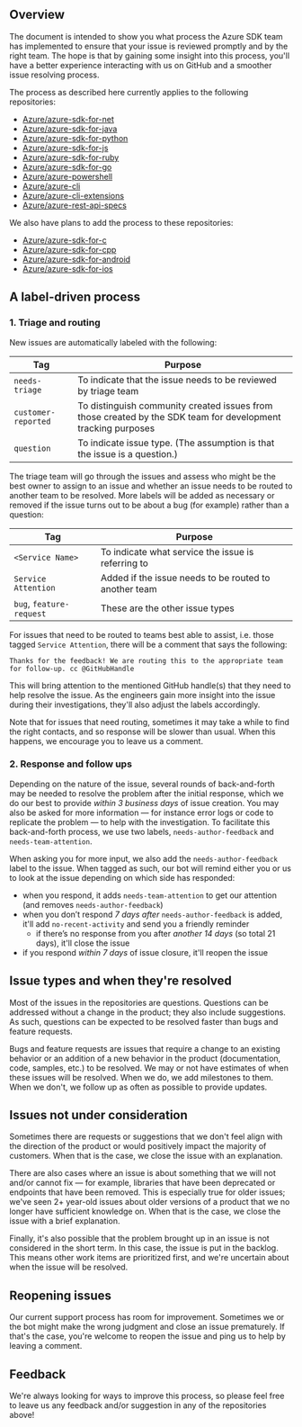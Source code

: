 ## Overview
The document is intended to show you what process the Azure SDK team has implemented to ensure that your issue is reviewed promptly and by the right team. The hope is that by gaining some insight into this process, you'll have a better experience interacting with us on GitHub and a smoother issue resolving process.

The process as described here currently applies to the following repositories:

- [Azure/azure-sdk-for-net](https://github.com/Azure/azure-sdk-for-net)
- [Azure/azure-sdk-for-java](https://github.com/Azure/azure-sdk-for-java)
- [Azure/azure-sdk-for-python](https://github.com/Azure/azure-sdk-for-python)
- [Azure/azure-sdk-for-js](https://github.com/Azure/azure-sdk-for-js)
- [Azure/azure-sdk-for-ruby](https://github.com/Azure/azure-sdk-for-ruby)
- [Azure/azure-sdk-for-go](https://github.com/Azure/azure-sdk-for-go)
- [Azure/azure-powershell](https://github.com/Azure/azure-powershell)
- [Azure/azure-cli](https://github.com/Azure/azure-cli)
- [Azure/azure-cli-extensions](https://github.com/Azure/azure-cli-extensions)
- [Azure/azure-rest-api-specs](https://github.com/Azure/azure-rest-api-specs)

We also have plans to add the process to these repositories: 

- [Azure/azure-sdk-for-c](https://github.com/Azure/azure-sdk-for-c)
- [Azure/azure-sdk-for-cpp](https://github.com/Azure/azure-sdk-for-cpp)
- [Azure/azure-sdk-for-android](https://github.com/Azure/azure-sdk-for-android)
- [Azure/azure-sdk-for-ios](https://github.com/Azure/azure-sdk-for-ios)

## A label-driven process 

### 1. Triage and routing 

New issues are automatically labeled with the following:

| Tag                 | Purpose                                                                                                      |
| ------------------- | ------------------------------------------------------------------------------------------------------------ |
| `needs-triage`      | To indicate that the issue needs to be reviewed by triage team                                               |
| `customer-reported` | To distinguish community created issues from those created by the SDK team for development tracking purposes |
| `question`          | To indicate issue type. (The assumption is that the issue is a question.)                                    |



The triage team will go through the issues and assess who might be the best owner to assign to an issue and whether an issue needs to be routed to another team to be resolved. More labels will be added as necessary or removed if the issue turns out to be about a bug (for example) rather than a question:   

| Tag                      | Purpose                                               |
| ------------------------ | ----------------------------------------------------- |
| `<Service Name>`         | To indicate what service the issue is referring to    |
| `Service Attention`      | Added if the issue needs to be routed to another team |
| `bug`, `feature-request` | These are the other issue types                       |


For issues that need to be routed to teams best able to assist, i.e. those tagged `Service Attention`, there will be a comment that says the following: 

    Thanks for the feedback! We are routing this to the appropriate team for follow-up. cc @GitHubHandle

This will bring attention to the mentioned GitHub handle(s) that they need to help resolve the issue. As the engineers gain more insight into the issue during their investigations, they'll also adjust the labels accordingly. 

Note that for issues that need routing, sometimes it may take a while to find the right contacts, and so response will be slower than usual. When this happens, we encourage you to leave us a comment. 

### 2. Response and follow ups

Depending on the nature of the issue, several rounds of back-and-forth may be needed to resolve the problem after the initial response, which we do our best to provide *within 3 business days* of issue creation. You may also be asked for more information — for instance error logs or code to replicate the problem — to help with the investigation. To facilitate this back-and-forth process, we use two labels, `needs-author-feedback` and `needs-team-attention`. 

When asking you for more input, we also add the `needs-author-feedback` label to the issue. When tagged as such, our bot will remind either you or us to look at the issue depending on which side has responded: 
- when you respond, it adds `needs-team-attention` to get our attention (and removes `needs-author-feedback`)
- when you don’t respond *7 days after* `needs-author-feedback` is added, it'll add `no-recent-activity` and send you a friendly reminder
    - if there’s no response from you after *another 14 days* (so total 21 days), it'll close the issue
- if you respond *within 7 days* of issue closure, it'll reopen the issue 

## Issue types and when they're resolved

Most of the issues in the repositories are questions. Questions can be addressed without a change in the product; they also include suggestions. As such, questions can be expected to be resolved faster than bugs and feature requests.  

Bugs and feature requests are issues that require a change to an existing behavior or an addition of a new behavior in the product (documentation, code, samples, etc.) to be resolved. We may or not have estimates of when these issues will be resolved. When we do, we add milestones to them. When we don't, we follow up as often as possible to provide updates. 

## Issues not under consideration

Sometimes there are requests or suggestions that we don't feel align with the direction of the product or would positively impact the majority of customers. When that is the case, we close the issue with an explanation. 

There are also cases where an issue is about something that we will not and/or cannot fix — for example, libraries that have been deprecated or endpoints that have been removed. This is especially true for older issues; we've seen 2+ year-old issues about older versions of a product that we no longer have sufficient knowledge on. When that is the case, we close the issue with a brief explanation. 

Finally, it's also possible that the problem brought up in an issue is not considered in the short term. In this case, the issue is put in the backlog. This means other work items are prioritized first, and we're uncertain about when the issue will be resolved. 

## Reopening issues

Our current support process has room for improvement. Sometimes we or the bot might make the wrong judgment and close an issue prematurely. If that's the case, you're welcome to reopen the issue and ping us to help by leaving a comment. 

## Feedback

We're always looking for ways to improve this process, so please feel free to leave us any feedback and/or suggestion in any of the repositories above!
